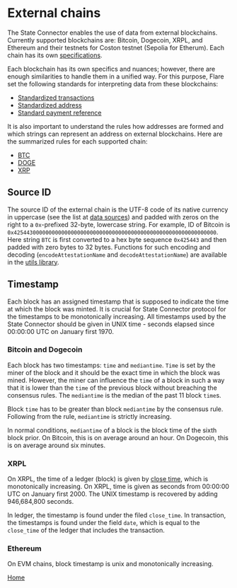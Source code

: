 # External chains

The State Connector enables the use of data from external blockchains.
Currently supported blockchains are: Bitcoin, Dogecoin, XRPL, and Ethereum and their testnets for Coston testnet (Sepolia for Etherum).
Each chain has its own [specifications](/data-sources/data-sources.json).

Each blockchain has its own specifics and nuances; however, there are enough similarities to handle them in a unified way.
For this purpose, Flare set the following standards for interpreting data from these blockchains:

-   [Standardized transactions](/specs/attestations/external-chains/transactions.md)
-   [Standardized address](/specs/attestations/external-chains/standardAddress.md)
-   [Standard payment reference](/specs/attestations/external-chains/standardPaymentReference.md)

It is also important to understand the rules how addresses are formed and which strings can represent an address on external blockchains.
Here are the summarized rules for each supported chain:

-   [BTC](/specs/attestations/external-chains/address-validity/BTC.md)
-   [DOGE](/specs/attestations/external-chains/address-validity/DOGE.md)
-   [XRP](/specs/attestations/external-chains/address-validity/XRP.md)

## Source ID

The source ID of the external chain is the UTF-8 code of its native currency in uppercase (see the list at [data sources](/data-sources/data-sources.json)) and padded with zeros on the right to a `0x`-prefixed 32-byte, lowercase string.
For example, ID of Bitcoin is `0x4254430000000000000000000000000000000000000000000000000000000000`.
Here string `BTC` is first converted to a hex byte sequence `0x425443` and then
padded with zero bytes to 32 bytes.
Functions for such encoding and decoding (`encodeAttestationName` and `decodeAttestationName`) are available in the [utils library](/libs/ts/utils.ts).

## Timestamp

Each block has an assigned timestamp that is supposed to indicate the time at which the block was minted.
It is crucial for State Connector protocol for the timestamps to be monotonically increasing.
All timestamps used by the State Connector should be given in UNIX time - seconds elapsed since 00:00:00 UTC on January first 1970.

### Bitcoin and Dogecoin

Each block has two timestamps: `time` and `mediantime`.
`Time` is set by the miner of the block and it should be the exact time in which the block was mined.
However, the miner can influence the `time` of a block in such a way that it is lower than the `time` of the previous block without breaching the consensus rules.
The `mediantime` is the median of the past 11 block `time`s.

Block `time` has to be greater than block `mediantime` by the consensus rule.
Following from the rule, `mediantime` is strictly increasing.

In normal conditions, `mediantime` of a block is the block time of the sixth block prior.
On Bitcoin, this is on average around an hour.
On Dogecoin, this is on average around six minutes.

### XRPL

On XRPL, the time of a ledger (block) is given by [close time](https://xrpl.org/ledger-close-times.html), which is monotonically increasing.
On XRPL, time is given as seconds from 00:00:00 UTC on January first 2000.
The UNIX timestamp is recovered by adding 946,684,800 seconds.

In ledger, the timestamp is found under the filed `close_time`.
In transaction, the timestamps is found under the field `date`, which is equal to the `close_time` of the ledger that includes the transaction.

### Ethereum

On EVM chains, block timestamp is unix and monotonically increasing.

[Home](/README.md)
